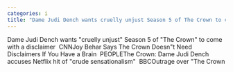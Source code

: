 ```yaml
---
categories: i
title: "Dame Judi Dench wants cruelly unjust Season 5 of The Crown to come with a disclaimer  CNN"
---
```

Dame Judi Dench wants "cruelly unjust" Season 5 of "The Crown" to come with a disclaimer&nbsp;&nbsp;CNNJoy Behar Says The Crown Doesn"t Need Disclaimers If You Have a Brain&nbsp;&nbsp;PEOPLEThe Crown: Dame Judi Dench accuses Netflix hit of "crude sensationalism"&nbsp;&nbsp;BBCOutrage over "The Crown